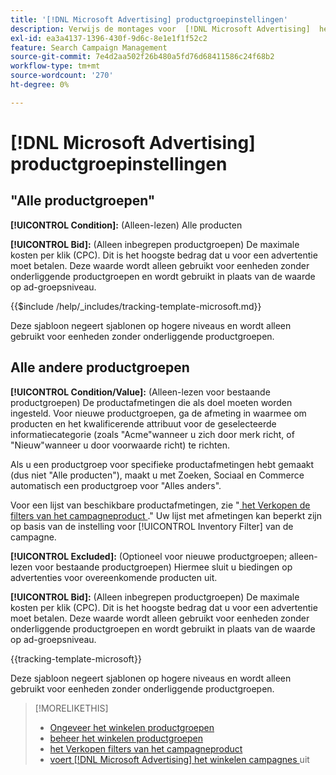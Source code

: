 ```yaml
---
title: '[!DNL Microsoft Advertising] productgroepinstellingen'
description: Verwijs de montages voor  [!DNL Microsoft Advertising]  het winkelen productgroepen.
exl-id: ea3a4137-1396-430f-9d6c-8e1e1f1f52c2
feature: Search Campaign Management
source-git-commit: 7e4d2aa502f26b480a5fd76d68411586c24f68b2
workflow-type: tm+mt
source-wordcount: '270'
ht-degree: 0%

---
```


# [!DNL Microsoft Advertising] productgroepinstellingen

## &quot;Alle productgroepen&quot;

**[!UICONTROL Condition]:** (Alleen-lezen) Alle producten

**[!UICONTROL Bid]:** (Alleen inbegrepen productgroepen) De maximale kosten per klik (CPC). Dit is het hoogste bedrag dat u voor een advertentie moet betalen. Deze waarde wordt alleen gebruikt voor eenheden zonder onderliggende productgroepen en wordt gebruikt in plaats van de waarde op ad-groepsniveau.

<!-- **[!UICONTROL Tracking Template]:** -->

{{$include /help/_includes/tracking-template-microsoft.md}}

Deze sjabloon negeert sjablonen op hogere niveaus en wordt alleen gebruikt voor eenheden zonder onderliggende productgroepen.

## Alle andere productgroepen

**[!UICONTROL Condition/Value]:** (Alleen-lezen voor bestaande productgroepen) De productafmetingen die als doel moeten worden ingesteld. Voor nieuwe productgroepen, ga de afmeting in waarmee om producten en het kwalificerende attribuut voor de geselecteerde informatiecategorie (zoals &quot;Acme&quot;wanneer u zich door merk richt, of &quot;Nieuw&quot;wanneer u door voorwaarde richt) te richten.

Als u een productgroep voor specifieke productafmetingen hebt gemaakt (dus niet &quot;Alle producten&quot;), maakt u met Zoeken, Sociaal en Commerce automatisch een productgroep voor &quot;Alles anders&quot;.

Voor een lijst van beschikbare productafmetingen, zie &quot;[ het Verkopen de filters van het campagneproduct ](/help/search-social-commerce/campaign-management/campaigns/shopping-campaign-product-filters.md).&quot; Uw lijst met afmetingen kan beperkt zijn op basis van de instelling voor [!UICONTROL Inventory Filter] van de campagne.

**[!UICONTROL Excluded]:** (Optioneel voor nieuwe productgroepen; alleen-lezen voor bestaande productgroepen) Hiermee sluit u biedingen op advertenties voor overeenkomende producten uit.

**[!UICONTROL Bid]:** (Alleen inbegrepen productgroepen) De maximale kosten per klik (CPC). Dit is het hoogste bedrag dat u voor een advertentie moet betalen. Deze waarde wordt alleen gebruikt voor eenheden zonder onderliggende productgroepen en wordt gebruikt in plaats van de waarde op ad-groepsniveau.

<!-- **[!UICONTROL Tracking Template]:** -->

<!-- ExL can't handle the same include twice in the same file, so using a snippet for the second occurrence.

{{$include /help/_includes/tracking-template-microsoft.md}}
-->

{{tracking-template-microsoft}}

Deze sjabloon negeert sjablonen op hogere niveaus en wordt alleen gebruikt voor eenheden zonder onderliggende productgroepen.

>[!MORELIKETHIS]
>
>* [ Ongeveer het winkelen productgroepen ](product-group-about.md)
>* [ beheer het winkelen productgroepen ](product-group-manage.md)
>* [ het Verkopen filters van het campagneproduct ](/help/search-social-commerce/campaign-management/campaigns/shopping-campaign-product-filters.md)
>* [ voert  [!DNL Microsoft Advertising]  het winkelen campagnes ](/help/search-social-commerce/campaign-management/special-workflows/microsoft-shopping-campaigns.md) uit
